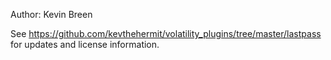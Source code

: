 Author: Kevin Breen

See https://github.com/kevthehermit/volatility_plugins/tree/master/lastpass for updates and license information. 
